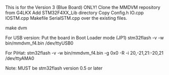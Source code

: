 This is for the Version 3 (Blue Board) ONLY!
Clone the MMDVM repository from G4LKX
Add STM32F4XX_Lib directory
Copy Config.h IO.cpp IOSTM.cpp Makefile SerialSTM.cpp over the existing files.

make dvm

For USB version:
Put the board in Boot Loader mode (JP1)
stm32flash -v -w bin/mmdvm_f4.bin /dev/ttyUSB0

For PiHat:
stm32flash -v -w bin/mmdvm_f4.bin -g 0x0 -R -i 20,-21,21:-20,21 /dev/ttyAMA0

Note:
MUST be stm32flash version 0.5 or later 
